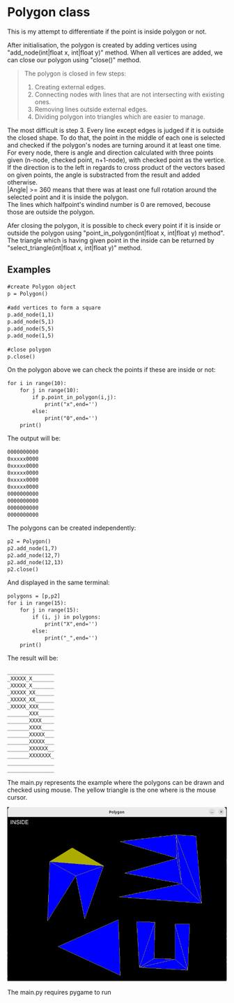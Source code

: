 # Polygon class

This is my attempt to differentiate if the point is inside polygon or not.

After initialisation, the polygon is created by adding vertices using "add_node(int|float x, int|float y)" method.
When all vertices are added, we can close our polygon using "close()" method.

>The polygon is closed in few steps:
>
>1. Creating external edges.
>2. Connecting nodes with lines that are not intersecting with existing ones.
>3. Removing lines outside external edges.
>4. Dividing polygon into triangles which are easier to manage.

The most difficult is step 3. Every line except edges is judged if it is outside the closed shape. To do that, the point in the middle of each one is selected and checked if the polygon's nodes are turning around it at least one time.  
For every node, there is angle and direction calculated with three points given (n-node, checked point, n+1-node), with checked point as the vertice.  
If the direction is to the left in regards to cross product of the vectors based on given points, the angle is substracted from the result and added otherwise.  
|Angle| >= 360 means that there was at least one full rotation around the selected point and it is inside the polygon.  
The lines which halfpoint's windind number is 0 are removed, becouse those are outside the polygon.

Afer closing the polygon, it is possible to check every point if it is inside or outside the polygon using "point_in_polygon(int|float x, int|float y) method". The triangle which is having given point in the inside can be returned by "select_triangle(int|float x, int|float y)" method.

## Examples

    #create Polygon object
    p = Polygon()

    #add vertices to form a square
    p.add_node(1,1)
    p.add_node(5,1)
    p.add_node(5,5)
    p.add_node(1,5)

    #close polygon
    p.close()

On the polygon above we can check the points if these are inside or not:

    for i in range(10):
        for j in range(10):
            if p.point_in_polygon(i,j):
                print("x",end='')
            else:
                print("0",end='')
        print()

The output will be:

    0000000000
    0xxxxx0000
    0xxxxx0000
    0xxxxx0000
    0xxxxx0000
    0xxxxx0000
    0000000000
    0000000000
    0000000000
    0000000000

The polygons can be created independently:

    p2 = Polygon()
    p2.add_node(1,7)
    p2.add_node(12,7)
    p2.add_node(12,13)
    p2.close()

And displayed in the same terminal:

    polygons = [p,p2]
    for i in range(15):
        for j in range(15):
            if (i, j) in polygons:
                print("X",end='')
            else:
                print("_",end='')
        print()

The result will be:

    _______________
    _XXXXX_X_______
    _XXXXX_X_______
    _XXXXX_XX______
    _XXXXX_XX______
    _XXXXX_XXX_____
    _______XXX_____
    _______XXXX____
    _______XXXX____
    _______XXXXX___
    _______XXXXX___
    _______XXXXXX__
    _______XXXXXXX_
    _______________
    _______________

The main.py represents the example where the polygons can be drawn and checked using mouse.
The yellow triangle is the one where is the mouse cursor.

![Polygons drawn using a mouse](/images/polygons.png)

The main.py requires pygame to run
